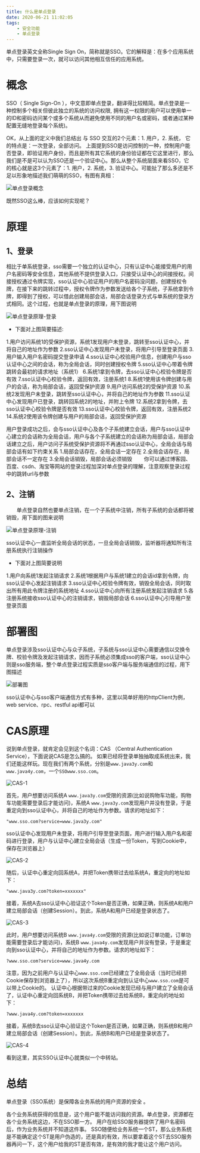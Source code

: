 ```yaml
---
title: 什么是单点登录
date: 2020-06-21 11:02:05
tags:
    - 安全功能
    - 单点登录
---
```


单点登录英文全称Single Sign On，简称就是SSO。它的解释是：在多个应用系统中，只需要登录一次，就可以访问其他相互信任的应用系统。

# 概念

SSO（ Single Sign-On ），中文意即单点登录，翻译得比较精简。单点登录是一种控制多个相关但彼此独立的系统的访问权限, 拥有这一权限的用户可以使用单一的ID和密码访问某个或多个系统从而避免使用不同的用户名或密码，或者通过某种配置无缝地登录每个系统)。

<!--more-->
 
OK，从上面的定义中我们总结出 与 SSO 交互的2个元素：1.  用户，2. 系统，
它的特点是：一次登录，全部访问。
上面提到SSO是访问控制的一种，控制用户能否登录，即验证用户身份，而且是所有其它系统的身份验证都在它这里进行，那么我们是不是可以认为SSO还是一个验证中心。那么从整个系统层面来看SSO，它的核心就是这3个元素了：1. 用户，2. 系统，3. 验证中心。可能扯了那么多还是不足以形象地描述我们萌萌的SSO，有图有真相：

![单点登录概念](单点登录概念.png)

既然SSO这么棒，应该如何实现呢？

# 原理

## 1、登录
相比于单系统登录，sso需要一个独立的认证中心，只有认证中心能接受用户的用户名密码等安全信息，其他系统不提供登录入口，只接受认证中心的间接授权。间接授权通过令牌实现，sso认证中心验证用户的用户名密码没问题，创建授权令牌，在接下来的跳转过程中，授权令牌作为参数发送给各个子系统，子系统拿到令牌，即得到了授权，可以借此创建局部会话，局部会话登录方式与单系统的登录方式相同。这个过程，也就是单点登录的原理，用下图说明

![单点登录原理-登录](单点登录原理-登录.png)

* 下面对上图简要描述:

1.用户访问系统1的受保护资源，系统1发现用户未登录，跳转至sso认证中心，并将自己的地址作为参数
2.sso认证中心发现用户未登录，将用户引导至登录页面
3.用户输入用户名密码提交登录申请
4.sso认证中心校验用户信息，创建用户与sso认证中心之间的会话，称为全局会话，同时创建授权令牌
5.sso认证中心带着令牌跳转会最初的请求地址（系统1）
6.系统1拿到令牌，去sso认证中心校验令牌是否有效
7.sso认证中心校验令牌，返回有效，注册系统1
8.系统1使用该令牌创建与用户的会话，称为局部会话，返回受保护资源
9.用户访问系统2的受保护资源
10.系统2发现用户未登录，跳转至sso认证中心，并将自己的地址作为参数
11.sso认证中心发现用户已登录，跳转回系统2的地址，并附上令牌
12.系统2拿到令牌，去sso认证中心校验令牌是否有效
13.sso认证中心校验令牌，返回有效，注册系统2
14.系统2使用该令牌创建与用户的局部会话，返回受保护资源

用户登录成功之后，会与sso认证中心及各个子系统建立会话，用户与sso认证中心建立的会话称为全局会话，用户与各个子系统建立的会话称为局部会话，局部会话建立之后，用户访问子系统受保护资源将不再通过sso认证中心，全局会话与局部会话有如下约束关系
1.局部会话存在，全局会话一定存在
2.全局会话存在，局部会话不一定存在
3.全局会话销毁，局部会话必须销毁
　　你可以通过博客园、百度、csdn、淘宝等网站的登录过程加深对单点登录的理解，注意观察登录过程中的跳转url与参数

## 2、注销
　　单点登录自然也要单点注销，在一个子系统中注销，所有子系统的会话都将被销毁，用下面的图来说明

![单点登录原理-注销](单点登录原理-注销.png)

sso认证中心一直监听全局会话的状态，一旦全局会话销毁，监听器将通知所有注册系统执行注销操作
* 下面对上图简要说明

1.用户向系统1发起注销请求
2.系统1根据用户与系统1建立的会话id拿到令牌，向sso认证中心发起注销请求
3.sso认证中心校验令牌有效，销毁全局会话，同时取出所有用此令牌注册的系统地址
4.sso认证中心向所有注册系统发起注销请求
5.各注册系统接收sso认证中心的注销请求，销毁局部会话
6.sso认证中心引导用户至登录页面

# 部署图

单点登录涉及sso认证中心与众子系统，子系统与sso认证中心需要通信以交换令牌、校验令牌及发起注销请求，因而子系统必须集成sso的客户端，sso认证中心则是sso服务端，整个单点登录过程实质是sso客户端与服务端通信的过程，用下图描述

![部署图](部署图.png)

sso认证中心与sso客户端通信方式有多种，这里以简单好用的httpClient为例，web service、rpc、restful api都可以


# CAS原理

说到单点登录，就肯定会见到这个名词：CAS （Central Authentication Service），下面说说CAS是怎么搞的。
如果已经将登录单独抽取成系统出来，我们还能这样玩。现在我们有两个系统，分别是```www.java3y.com```和```www.java4y.com```，一个```SSOwww.sso.com```。

![CAS-1](CAS-1.png)

首先，用户想要访问系统A ```www.java3y.com```受限的资源(比如说购物车功能，购物车功能需要登录后才能访问)，系统A ```www.java3y.com```发现用户并没有登录，于是重定向到sso认证中心，并将自己的地址作为参数。请求的地址如下：
```
"www.sso.com?service=www.java3y.com"
```
sso认证中心发现用户未登录，将用户引导至登录页面，用户进行输入用户名和密码进行登录，用户与认证中心建立全局会话（生成一份Token，写到Cookie中，保存在浏览器上）

![CAS-2](CAS-2.png)

随后，认证中心重定向回系统A，并把Token携带过去给系统A，重定向的地址如下：
```
"www.java3y.com?token=xxxxxxx"
```
接着，系统A去sso认证中心验证这个Token是否正确，如果正确，则系统A和用户建立局部会话（创建Session）。到此，系统A和用户已经是登录状态了。

![CAS-3](CAS-3.png)

此时，用户想要访问系统B ```www.java4y.com```受限的资源(比如说订单功能，订单功能需要登录后才能访问)，系统B ```www.java4y.com```发现用户并没有登录，于是重定向到sso认证中心，并将自己的地址作为参数。请求的地址如下：
```
?www.sso.com?service=www.java4y.com
```
注意，因为之前用户与认证中心```www.sso.com```已经建立了全局会话（当时已经把Cookie保存到浏览器上了），所以这次系统B重定向到认证中心```www.sso.com```是可以带上Cookie的。
认证中心根据带过来的Cookie发现已经与用户建立了全局会话了，认证中心重定向回系统B，并把Token携带过去给系统B，重定向的地址如下：
```
?www.java4y.com?token=xxxxxxx
```
接着，系统B去sso认证中心验证这个Token是否正确，如果正确，则系统B和用户建立局部会话（创建Session）。到此，系统B和用户已经是登录状态了。

![CAS-4](CAS-4.png)

看到这里，其实SSO认证中心就类似一个中转站。


# 总结

单点登录（SSO系统）是保障各业务系统的用户资源的安全 。

各个业务系统获得的信息是，这个用户能不能访问我的资源。单点登录，资源都在各个业务系统这边，不在SSO那一方。 用户在给SSO服务器提供了用户名密码后，作为业务系统并不知道这件事。 SSO随便给业务系统一个ST，那么业务系统是不能确定这个ST是用户伪造的，还是真的有效，所以要拿着这个ST去SSO服务器再问一下，这个用户给我的ST是否有效，是有效的我才能让这个用户访问。

